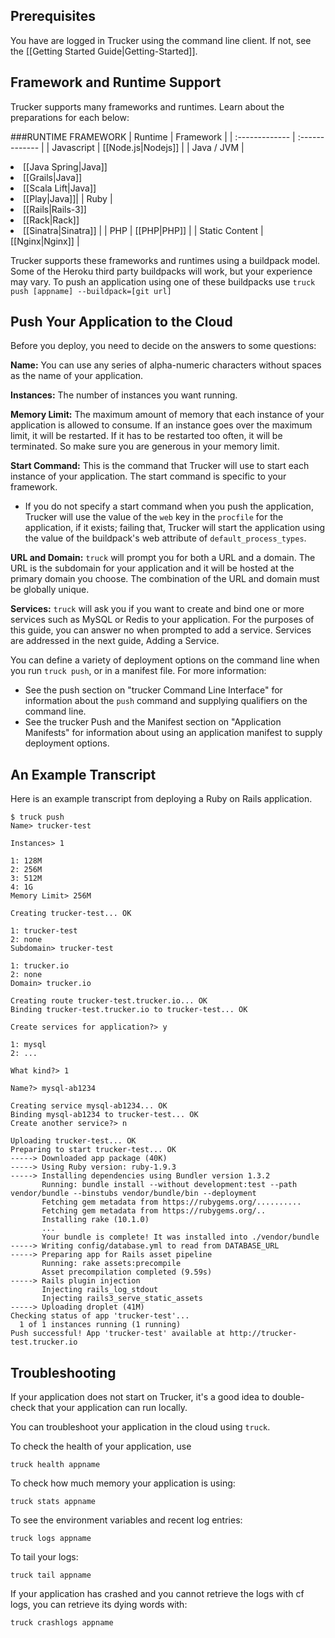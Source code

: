 ## Prerequisites
You have are logged in Trucker using the command line client. If not, see the [[Getting Started Guide|Getting-Started]].

## Framework and Runtime Support
Trucker supports many frameworks and runtimes. Learn about the preparations for each below:

###RUNTIME  FRAMEWORK
| Runtime        | Framework                                                                             |
| :------------- | :-------------                                                                        |
| Javascript     | [[Node.js|Nodejs]]                                                                    |
| Java / JVM     | <li>[[Java Spring|Java]] <li>[[Grails|Java]] <li>[[Scala Lift|Java]] <li>[[Play|Java]]|
| Ruby           | <li>[[Rails|Rails-3]] <li>[[Rack|Rack]] <li>[[Sinatra|Sinatra]]                       |
| PHP            | [[PHP|PHP]]                                                                           |
| Static Content | [[Nginx|Nginx]]                                                                       |

Trucker supports these frameworks and runtimes using a buildpack model. Some of the Heroku third party buildpacks will work, but your experience may vary. To push an application using one of these buildpacks use `truck push [appname] --buildpack=[git url]`

## Push Your Application to the Cloud
Before you deploy, you need to decide on the answers to some questions:

**Name:** You can use any series of alpha-numeric characters without spaces as the name of your application.

**Instances:** The number of instances you want running.

**Memory Limit:** The maximum amount of memory that each instance of your application is allowed to consume. If an instance goes over the maximum limit, it will be restarted. If it has to be restarted too often, it will be terminated. So make sure you are generous in your memory limit.

**Start Command:** This is the command that Trucker will use to start each instance of your application. The start command is specific to your framework.
* If you do not specify a start command when you push the application, Trucker will use the value of the `web` key in the `procfile` for the application, if it exists; failing that, Trucker will start the application using the value of the buildpack's web attribute of `default_process_types`.

**URL and Domain:** `truck` will prompt you for both a URL and a domain. The URL is the subdomain for your application and it will be hosted at the primary domain you choose. The combination of the URL and domain must be globally unique.

**Services:** `truck` will ask you if you want to create and bind one or more services such as MySQL or Redis to your application. For the purposes of this guide, you can answer no when prompted to add a service. Services are addressed in the next guide, Adding a Service.

You can define a variety of deployment options on the command line when you run `truck push`, or in a manifest file. For more information:

* See the push section on "trucker Command Line Interface" for information about the `push` command and supplying qualifiers on the command line.
* See the trucker Push and the Manifest section on "Application Manifests" for information about using an application manifest to supply deployment options.

## An Example Transcript
Here is an example transcript from deploying a Ruby on Rails application.

```
$ truck push
Name> trucker-test

Instances> 1

1: 128M
2: 256M
3: 512M
4: 1G
Memory Limit> 256M

Creating trucker-test... OK

1: trucker-test
2: none
Subdomain> trucker-test

1: trucker.io
2: none
Domain> trucker.io

Creating route trucker-test.trucker.io... OK
Binding trucker-test.trucker.io to trucker-test... OK

Create services for application?> y

1: mysql
2: ...

What kind?> 1

Name?> mysql-ab1234

Creating service mysql-ab1234... OK
Binding mysql-ab1234 to trucker-test... OK
Create another service?> n

Uploading trucker-test... OK
Preparing to start trucker-test... OK
-----> Downloaded app package (40K)
-----> Using Ruby version: ruby-1.9.3
-----> Installing dependencies using Bundler version 1.3.2
       Running: bundle install --without development:test --path vendor/bundle --binstubs vendor/bundle/bin --deployment
       Fetching gem metadata from https://rubygems.org/..........
       Fetching gem metadata from https://rubygems.org/..
       Installing rake (10.1.0)
       ...
       Your bundle is complete! It was installed into ./vendor/bundle
-----> Writing config/database.yml to read from DATABASE_URL
-----> Preparing app for Rails asset pipeline
       Running: rake assets:precompile
       Asset precompilation completed (9.59s)
-----> Rails plugin injection
       Injecting rails_log_stdout
       Injecting rails3_serve_static_assets
-----> Uploading droplet (41M)
Checking status of app 'trucker-test'...
  1 of 1 instances running (1 running)
Push successful! App 'trucker-test' available at http://trucker-test.trucker.io
```

## Troubleshooting
If your application does not start on Trucker, it's a good idea to double-check that your application can run locally.

You can troubleshoot your application in the cloud using `truck`.

To check the health of your application, use

```
truck health appname
```

To check how much memory your application is using:

```
truck stats appname
```

To see the environment variables and recent log entries:

```
truck logs appname
```

To tail your logs:

```
truck tail appname
```

If your application has crashed and you cannot retrieve the logs with cf logs, you can retrieve its dying words with:

```
truck crashlogs appname
```